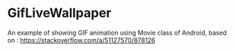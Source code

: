 # GifLiveWallpaper
An example of showing GIF animation using Movie class of Android, based on : https://stackoverflow.com/a/51127570/878126
